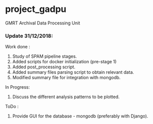# project_gadpu
GMRT Archival Data Processing Unit

### Update 31/12/2018:
Work done : 
1. Study of SPAM pipeline stages.
2. Added scripts for docker initialization (pre-stage 1)  
3. Added post_processing script.
4. Added summary files parsing script to obtain relevant data.
5. Modified summary file for integration with mongodb.

In Progress:
1. Discuss the different analysis patterns to be plotted.

ToDo :
1. Provide GUI for the database - mongodb (preferably with Django).
